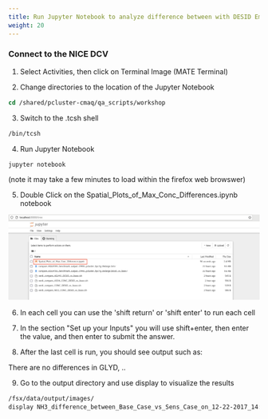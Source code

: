 ```yaml
---
title: Run Jupyter Notebook to analyze difference between with DESID Emissions and the base case (no emission reduction) 
weight: 20
---
```


###  Connect to the NICE DCV 

1. Select Activities, then click on Terminal Image (MATE Terminal)

2. Change directories to the location of the Jupyter Notebook 

```csh
cd /shared/pcluster-cmaq/qa_scripts/workshop
```

3. Switch to the .tcsh shell

```csh
/bin/tcsh
```

4. Run Jupyter Notebook 

```csh
jupyter notebook
```

(note it may take a few minutes to load within the firefox web browswer)

5. Double Click on the Spatial_Plots_of_Max_Conc_Differences.ipynb notebook

![jupyter notebook](static/images/3-jupyter-notebook.png)

6. In each cell you can use the 'shift return'  or 'shift enter' to run each cell

7. In the section "Set up your Inputs" you will use shift+enter, then enter the value, and then enter to submit the answer.

8. After the last cell is run, you should see output such as: 

There are no differences in GLYD, ..

9. Go to the output directory and use display to visualize the results

```csh
/fsx/data/output/images/
display NH3_difference_between_Base_Case_vs_Sens_Case_on_12-22-2017_14:*
```
